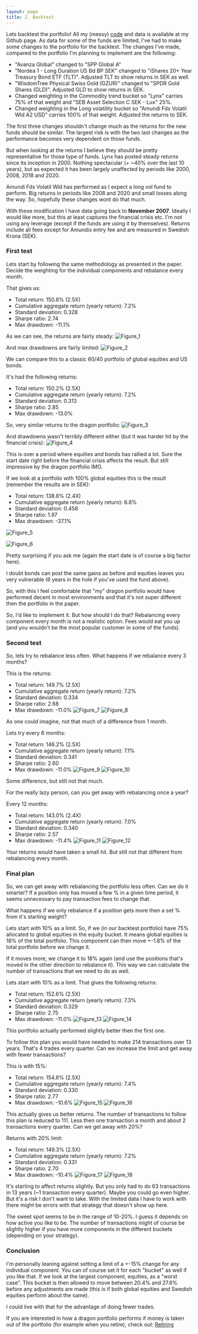 ```yaml
---
layout: page
title: 2. Backtest
---
```


Lets backtest the portfolio! All my (messy) [code](https://github.com/DriftwoodPalace/Dragon-Portfolio/tree/main/code) and data is available at my Github page. As data for some of the funds are limited, I've had to make some changes to the portfolio for the backtest. The changes I've made, compared to the portfolio I'm planning to implement are the following:

* "Avanza Global" changed to "SPP Global A"
* "Nordea 1 - Long Duration US Bd BP SEK" changed to "iShares 20+ Year Treasury Bond ETF (TLT)". Adjusted TLT to show returns in SEK as well.
* "WisdomTree Physical Swiss Gold (GZUR)" changed to "SPDR Gold Shares (GLD)". Adjusted GLD to show returns in SEK.
* Changed weighting in the Commodity trend bucket so "Lynx" carries 75% of that weight and "SEB Asset Selection C SEK - Lux" 25%.
* Changed weighting in the Long volatility bucket so "Amundi Fds Volatil Wld A2 USD" carries 100% of that weight. Adjusted the returns to SEK.

The first three changes shouldn't change much as the returns for the new funds should be similar. The largest risk is with the two last changes as the performance becomes very dependent on those funds. 

But when looking at the returns I believe they should be pretty representative for those type of funds. Lynx has posted steady returns since its inception in 2000. Nothing spectacular (+ ~40% over the last 10 years), but as expected it has been largely unaffected by periods like 2000, 2008, 2018 and 2020.

Amundi Fds Volatil Wld has performed as I expect a long vol fund to perform. Big returns in periods like 2008 and 2020 and small losses along the way. So, hopefully these changes wont do that much. 

With these modification I have data going back to **November 2007**. Ideally I would like more, but this at least captures the financial crisis etc. I'm not using any leverage (except if the funds are using it by themselves). Returns include all fees except for Amundis entry fee and are measured in Swedish Krona (SEK).

### First test

Lets start by following the same methodology as presented in the paper. Decide the weighting for the individual components and rebalance every month. 

That gives us:

* Total return: 150.8% (2.5X)
* Cumulative aggregate return (yearly return): 7.2%
* Standard deviation: 0.328
* Sharpe ratio: 2.74
* Max drawdown: -11.1%

As we can see, the returns are fairly steady:
![Figure_1](./Figure_1.png)

And max drawdowns are fairly limited:
![Figure_2](./Figure_2.png)

We can compare this to a classic 60/40 portfolio of global equities and US bonds. 

It's had the following returns:

* Total return: 150.2% (2.5X)
* Cumulative aggregate return (yearly return): 7.2%
* Standard deviation: 0.313
* Sharpe ratio: 2.85
* Max drawdown: -13.0%


So, very similar returns to the dragon portfolio:
![Figure_3](./Figure_3.png)

And drawdowns wasn't terribly different either (but it was harder hit by the financial crisis):
![Figure_4](./Figure_4.png)

This is over a period where equities and bonds has rallied a lot. Sure the start date right before the financial crisis affects the result. But still impressive by the dragon portfolio IMO.

If we look at a portfolio with 100% global equities this is the result (remember the results are in SEK):

* Total return: 138.8% (2.4X)
* Cumulative aggregate return (yearly return): 6.8%
* Standard deviation: 0.458
* Sharpe ratio: 1.97
* Max drawdown: -37.1%
  
![Figure_5](./Figure_5.png)

![Figure_6](./Figure_6.png)

Pretty surprising if you ask me (again the start date is of course a big factor here). 

I doubt bonds can post the same gains as before and equities leaves you very vulnerable (6 years in the hole if you've used the fund above). 

So, with this I feel comfortable that "my" dragon portfolio would have performed decent in most environments and that it's not super different then the portfolio in the paper. 

So, I'd like to implement it. But how should I do that? Rebalancing every component every month is not a realistic option. Fees would eat you up (and you wouldn't be the most popular customer in some of the funds).


### Second test

So, lets try to rebalance less often. What happens if we rebalance every 3 months? 

This is the returns:

* Total return: 149.7% (2.5X)
* Cumulative aggregate return (yearly return): 7.2%
* Standard deviation: 0.334
* Sharpe ratio: 2.68
* Max drawdown: -11.0%
![Figure_7](./Figure_7.png)
![Figure_8](./Figure_8.png)

As one could imagine, not that much of a difference from 1 month.

Lets try every 6 months:

* Total return: 146.2% (2.5X)
* Cumulative aggregate return (yearly return): 7.1%
* Standard deviation: 0.341
* Sharpe ratio: 2.60
* Max drawdown: -11.0%
![Figure_9](./Figure_9.png)
![Figure_10](./Figure_10.png)

Some difference, but still not that much. 

For the really lazy person, can you get away with rebalancing once a year?

Every 12 months:

* Total return: 143.0% (2.4X)
* Cumulative aggregate return (yearly return): 7.0%
* Standard deviation: 0.340
* Sharpe ratio: 2.57
* Max drawdown: -11.4%
![Figure_11](./Figure_11.png)
![Figure_12](./Figure_12.png)

Your returns would have taken a small hit. But still not that different from rebalancing every month.

### Final plan

So, we can get away with rebalancing the portfolio less often. Can we do it smarter? If a position only has moved a few % in a given time period, it seems unnecessary to pay transaction fees to change that.

What happens if we only rebalance if a position gets more then a set % from it's starting weight? 

Lets start with 10% as a limit. So, if we (in our backtest portfolio) have 75% allocated to global equities in the equity bucket. It means global equities is 18% of the total portfolio. This component can then move +-1.8% of the total portfolio before we change it. 

If it moves more, we change it to 18% again (and use the positions that's moved in the other direction to rebalance it). This way we can calculate the number of transactions that we need to do as well.

Lets start with 10% as a limit. That gives the following returns:

* Total return: 152.6% (2.5X)
* Cumulative aggregate return (yearly return): 7.3%
* Standard deviation: 0.329
* Sharpe ratio: 2.75
* Max drawdown: -11.0%
![Figure_13](./Figure_13.png)
![Figure_14](./Figure_14.png)

This portfolio actually performed slightly better then the first one.

To follow this plan you would have needed to make 214 transactions over 13 years. That's 4 trades every quarter. Can we increase the limit and get away with fewer transactions?

This is with 15%:

* Total return: 154.8% (2.5X)
* Cumulative aggregate return (yearly return): 7.4%
* Standard deviation: 0.330
* Sharpe ratio: 2.77
* Max drawdown: -10.6%
![Figure_15](./Figure_15.png)
![Figure_16](./Figure_16.png)

This actually gives us better returns. The number of transactions to follow this plan is reduced to 111. Less then one transaction a month and about 2 transactions every quarter. Can we get away with 20%?

Returns with 20% limit:

* Total return: 149.3% (2.5X)
* Cumulative aggregate return (yearly return): 7.2%
* Standard deviation: 0.331
* Sharpe ratio: 2.70
* Max drawdown: -10.4%
![Figure_17](./Figure_17.png)
![Figure_18](./Figure_18.png)

It's starting to affect returns slightly. But you only had to do 63 transactions in 13 years (~1 transaction every quarter). Maybe you could go even higher. But it's a risk I don't want to take. With the limited data I have to work with there might be errors with that strategy that doesn't show up here.

The sweet spot seems to be in the range of 10-20%. I guess it depends on how active you like to be. The number of transactions might of course be slightly higher if you have more components in the different buckets (depending on your strategy).

### Conclusion

I'm personally leaning against setting a limit of a +-15% change for any individual component. You can of course set it for each "bucket" as well if you like that. If we look at the largest component, equities, as a "worst case". This bucket is then allowed to move between 20.4% and 27.6% before any adjustments are made (this is if both global equities and Swedish equities perform about the same). 

I could live with that for the advantage of doing fewer trades.

If you are interested in how a dragon portfolio performs if money is taken out of the portfolio (for example when you retire), check out: [Retiring](../retiring)
